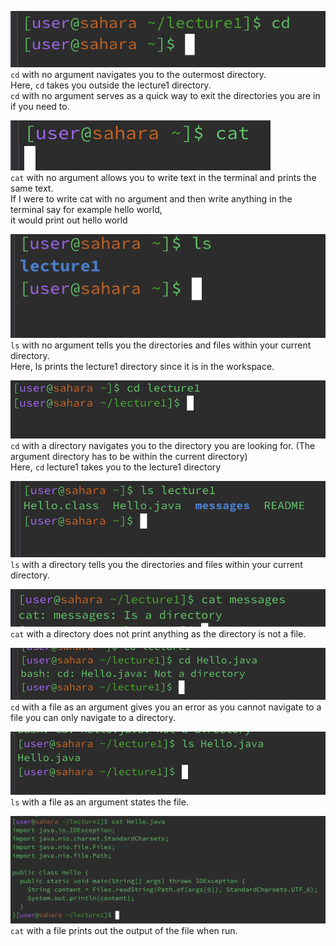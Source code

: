 ![Image](cd-no-arg.png)\
`cd` with no argument navigates you to the outermost directory. <br>
Here, `cd` takes you outside the lecture1 directory. <br>
`cd` with no argument serves as a quick way to exit the directories you are in if you need to. 
<be>
<br>

![Image](cat-no-arg.png)\
`cat` with no argument allows you to write text in the terminal and prints the same text. <br>
If I were to write cat with no argument and then write anything in the terminal say for example hello world, <br> it would print out hello world



![Image](ls-no-arg.png)\
`ls` with no argument tells you the directories and files within your current directory. <br>
Here, ls prints the lecture1 directory since it is in the workspace. 




![Image](cd-directory.png)\
`cd` with a directory navigates you to the directory you are looking for. (The argument directory has to be within the current directory) <br>
Here, `cd` lecture1 takes you to the lecture1 directory

![Image](ls-directory.png)\
`ls` with a directory tells you the directories and files within your current directory.


![Image](cat-directory.png)\
`cat` with a directory does not print anything as the directory is not a file.

![Image](cd-file.png)\
`cd` with a file as an argument gives you an error as you cannot navigate to a file you can only navigate to a directory.


![Image](ls-file.png)\
`ls` with a file as an argument states the file. 


![Image](cat-file.png)\
`cat` with a file prints out the output of the file when run. 
